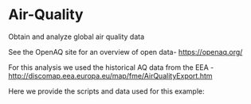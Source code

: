 # Air-Quality
Obtain and analyze global air quality data

See the OpenAQ site for an overview of open data- https://openaq.org/

For this analysis we used the historical AQ data from the EEA - http://discomap.eea.europa.eu/map/fme/AirQualityExport.htm

Here we provide the scripts and data used for this example:

